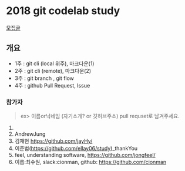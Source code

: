 # 2018 git codelab study

[모집글](./wanted.md)

## 개요

- 1주 : git cli (local 위주), 마크다운(1)
- 2주 : git cli (remote), 마크다운(2)
- 3주 : git branch , git flow
- 4주 : github Pull Request, Issue

### 참가자
> ex> 이름or닉네임 (자기소개? or 깃허브주소) pull requset로 남겨주세요.

1.
2. AndrewJung
3. 김재현 https://github.com/jayHy/
4. 이준범(https://github.com/ellay06/study)_thankYou
5. feel, understanding software, https://github.com/jongfeel/
6. 이름:최수원, slack:cionman, github: https://github.com/cionman